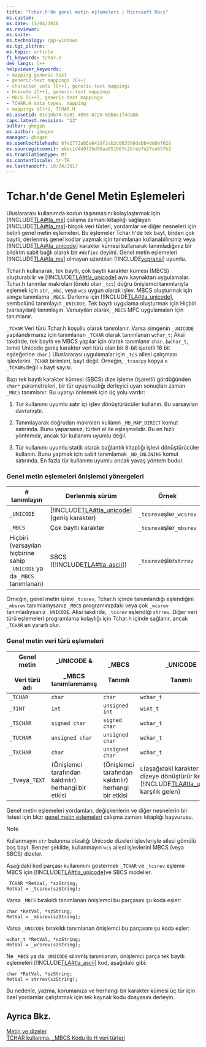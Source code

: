 ```yaml
---
title: "Tchar.h'de genel metin eşlemeleri | Microsoft Docs"
ms.custom: 
ms.date: 11/04/2016
ms.reviewer: 
ms.suite: 
ms.technology: cpp-windows
ms.tgt_pltfrm: 
ms.topic: article
f1_keywords: tchar.h
dev_langs: C++
helpviewer_keywords:
- mapping generic-text
- generic-text mappings [C++]
- character sets [C++], generic-text mappings
- Unicode [C++], generic-text mappings
- MBCS [C++], generic-text mappings
- TCHAR.H data types, mapping
- mappings [C++], TCHAR.H
ms.assetid: 01e1bb74-5a01-4093-8720-68b6c1fdda80
caps.latest.revision: "12"
author: ghogen
ms.author: ghogen
manager: ghogen
ms.openlocfilehash: 6fe2773ab5a6429f2ab2c863598dabb4dddef628
ms.sourcegitcommit: ebec1d449f2bd98aa851667c2bfeb7e27ce657b2
ms.translationtype: MT
ms.contentlocale: tr-TR
ms.lasthandoff: 10/24/2017
---
```

# <a name="generic-text-mappings-in-tcharh"></a>Tchar.h'de Genel Metin Eşlemeleri
Uluslararası kullanımda kodun taşınmasını kolaylaştırmak için [!INCLUDE[TLA#tla_ms](../text/includes/tlasharptla_ms_md.md)] çalışma zamanı kitaplığı sağlayan [!INCLUDE[TLA#tla_ms](../text/includes/tlasharptla_ms_md.md)]-birçok veri türleri, yordamlar ve diğer nesneleri için belirli genel metin eşlemeleri. Bu eşlemeler Tchar.h'de tek bayt, birden çok baytlı, derlenmiş genel kodlar yazmak için tanımlanan kullanabilirsiniz veya [!INCLUDE[TLA#tla_unicode](../atl-mfc-shared/reference/includes/tlasharptla_unicode_md.md)] karakter kümesi kullanarak tanımladığınız bir bildirim sabit bağlı olarak bir `#define` deyimi. Genel metin eşlemeleri [!INCLUDE[TLA#tla_ms](../text/includes/tlasharptla_ms_md.md)] olmayan uzantıları [!INCLUDE[vcpransi](../atl-mfc-shared/reference/includes/vcpransi_md.md)] uyumlu.  
  
 Tchar.h kullanarak, tek baytlı, çok baytlı karakter kümesi (MBCS) oluşturabilir ve [!INCLUDE[TLA#tla_unicode](../atl-mfc-shared/reference/includes/tlasharptla_unicode_md.md)] aynı kaynaktan uygulamalar. Tchar.h tanımlar makroları (öneki olan `_tcs`) doğru önişlemci tanımlarıyla eşlemek için `str`, `_mbs`, veya `wcs` uygun olarak işlev. MBCS oluşturmak için simge tanımlama `_MBCS`. Derleme için [!INCLUDE[TLA#tla_unicode](../atl-mfc-shared/reference/includes/tlasharptla_unicode_md.md)], sembolünü tanımlayın `_UNICODE`. Tek baytlı uygulama oluşturmak için Hiçbiri (varsayılan) tanımlayın. Varsayılan olarak, `_MBCS` MFC uygulamaları için tanımlanır.  
  
 `_TCHAR` Veri türü Tchar.h koşullu olarak tanımlanır. Varsa simgenin `_UNICODE` yapılandırmanız için tanımlanan `_TCHAR` olarak tanımlanan `wchar_t`; Aksi takdirde, tek baytlı ve MBCS yapılar için olarak tanımlanır `char`. (`wchar_t`, temel Unicode geniş karakter veri türü olan bir 8-bit işaretli 16 bit eşdeğerine `char`.) Uluslararası uygulamalar için `_tcs` ailesi çalışması işlevlerini `_TCHAR` birimleri, bayt değil. Örneğin, `_tcsncpy` kopya `n` `_TCHARs`değil `n` bayt sayısı.  
  
 Bazı tek baytlı karakter kümesi (SBCS) dize işleme (işaretli) gördüğünden `char*` parametreleri, bir tür uyuşmazlığı derleyici uyarı sonuçları zaman `_MBCS` tanımlanır. Bu uyarıyı önlemek için üç yolu vardır:  
  
1.  Tür kullanımı uyumlu satır içi işlev dönüştürücüler kullanın. Bu varsayılan davranıştır.  
  
2.  Tanımlayarak doğrudan makroları kullanın `_MB_MAP_DIRECT` komut satırında. Bunu yaparsanız, türleri el ile eşleşmelidir. Bu en hızlı yöntemdir, ancak tür kullanımı uyumlu değil.  
  
3.  Tür kullanımı uyumlu statik olarak bağlantılı kitaplığı işlevi dönüştürücüler kullanın. Bunu yapmak için sabit tanımlamak `_NO_INLINING` komut satırında. En fazla tür kullanımı uyumlu ancak yavaş yöntem budur.  
  
### <a name="preprocessor-directives-for-generic-text-mappings"></a>Genel metin eşlemeleri önişlemci yönergeleri  
  
|# tanımlayın|Derlenmiş sürüm|Örnek|  
|---------------|----------------------|-------------|  
|`_UNICODE`|[!INCLUDE[TLA#tla_unicode](../atl-mfc-shared/reference/includes/tlasharptla_unicode_md.md)](geniş karakter)|`_tcsrev`eşler`_wcsrev`|  
|`_MBCS`|Çok baytlı karakter|`_tcsrev`eşler`_mbsrev`|  
|Hiçbiri (varsayılan hiçbirine sahip `_UNICODE` ya da `_MBCS` tanımlanan)|SBCS ([!INCLUDE[TLA#tla_ascii](../text/includes/tlasharptla_ascii_md.md)])|`_tcsrev`eşler`strrev`|  
  
 Örneğin, genel metin işlevi `_tcsrev`, Tchar.h içinde tanımlandığı eşlendiğini `_mbsrev` tanımladıysanız `_MBCS` programınızdaki veya çok `_wcsrev` tanımladıysanız `_UNICODE`. Aksi takdirde, `_tcsrev` eşlendiği `strrev`. Diğer veri türü eşlemeleri programlama kolaylığı için Tchar.h içinde sağlanır, ancak `_TCHAR` en yararlı olur.  
  
### <a name="generic-text-data-type-mappings"></a>Genel metin veri türü eşlemeleri  
  
|Genel metin<br /><br /> Veri türü adı|_UNICODE &<br /><br /> _MBCS tanımlanmamış|_MBCS<br /><br /> Tanımlı|_UNICODE<br /><br /> Tanımlı|  
|--------------------------------------|----------------------------------------|------------------------|---------------------------|  
|`_TCHAR`|`char`|`char`|`wchar_t`|  
|`_TINT`|`int`|`unsigned int`|`wint_t`|  
|`_TSCHAR`|`signed char`|`signed char`|`wchar_t`|  
|`_TUCHAR`|`unsigned char`|`unsigned char`|`wchar_t`|  
|`_TXCHAR`|`char`|`unsigned char`|`wchar_t`|  
|`_T`veya`_TEXT`|(Önişlemci tarafından kaldırılır) herhangi bir etkisi|(Önişlemci tarafından kaldırılır) herhangi bir etkisi|`L`(aşağıdaki karakter veya dizeye dönüştürür kendi [!INCLUDE[TLA#tla_unicode](../atl-mfc-shared/reference/includes/tlasharptla_unicode_md.md)] karşılık gelen)|  
  
 Genel metin eşlemeleri yordamları, değişkenlerin ve diğer nesnelerin bir listesi için bkz: [genel metin eşlemeleri](../c-runtime-library/generic-text-mappings.md) çalışma zamanı kitaplığı başvurusu.  
  
> [!NOTE]
>  Kullanmayın `str` bulunma olasılığı Unicode dizeleri işlevleriyle ailesi gömülü boş bayt. Benzer şekilde, kullanmayın `wcs` ailesi işlevlerini MBCS (veya SBCS) dizeler.  
  
 Aşağıdaki kod parçası kullanımını göstermek `_TCHAR` ve `_tcsrev` eşleme MBCS için [!INCLUDE[TLA#tla_unicode](../atl-mfc-shared/reference/includes/tlasharptla_unicode_md.md)]ve SBCS modeller.  
  
```  
_TCHAR *RetVal, *szString;  
RetVal = _tcsrev(szString);  
```  
  
 Varsa `_MBCS` bırakıldı tanımlanan önişlemci bu parçasını şu koda eşler:  
  
```  
char *RetVal, *szString;  
RetVal = _mbsrev(szString);  
```  
  
 Varsa `_UNICODE` bırakıldı tanımlanan önişlemci bu parçasını şu koda eşler:  
  
```  
wchar_t *RetVal, *szString;  
RetVal = _wcsrev(szString);  
```  
  
 Ne `_MBCS` ya da `_UNICODE` silinmiş tanımlanan, önişlemci parça tek baytlı eşlemeleri [!INCLUDE[TLA#tla_ascii](../text/includes/tlasharptla_ascii_md.md)] kod, aşağıdaki gibi:  
  
```  
char *RetVal, *szString;  
RetVal = strrev(szString);  
```  
  
 Bu nedenle, yazma, korumanıza ve herhangi bir karakter kümesi üç tür için özel yordamlar çalıştırmak için tek kaynak kodu dosyasını derleyin.  
  
## <a name="see-also"></a>Ayrıca Bkz.  
 [Metin ve dizeler](../text/text-and-strings-in-visual-cpp.md)   
 [TCHAR kullanma. _MBCS Kodu ile H veri türleri](../text/using-tchar-h-data-types-with-mbcs-code.md)